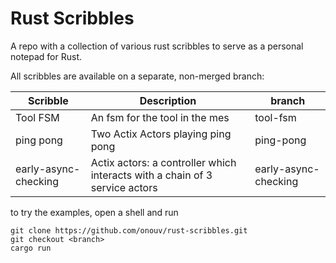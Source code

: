# Rust Scribbles


A repo with a collection of various rust scribbles to serve as a personal notepad for Rust.

All scribbles are available on a separate, non-merged branch:


| Scribble             | Description                       | branch                           |
|----------------------|-----------------------------------|----------------------------------|
| Tool FSM             | An fsm for the tool in the mes    | tool-fsm                         |
| ping pong            | Two Actix Actors playing ping pong      | ping-pong                        |
| early-async-checking | Actix actors: a controller which interacts with a chain of 3 service actors | early-async-checking |

to try the examples, open a shell and run 

```
git clone https://github.com/onouv/rust-scribbles.git
git checkout <branch>
cargo run 
```
